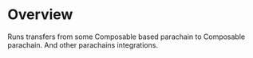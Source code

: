 # Overview

Runs transfers from some Composable based parachain to Composable parachain. And other parachains integrations.
